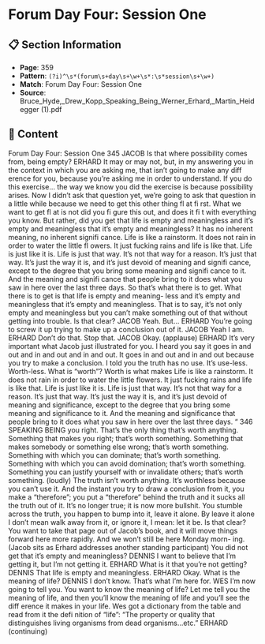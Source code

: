 # Forum Day Four: Session One

## 📋 Section Information

- **Page**: 359
- **Pattern**: `(?i)^\s*(forum\s+day\s+\w+\s*:\s*session\s+\w+)`
- **Match**: Forum Day Four: Session One
- **Source**: Bruce_Hyde,_Drew_Kopp_Speaking_Being_Werner_Erhard,_Martin_Heidegger (1).pdf

## 📄 Content

Forum Day Four: Session One
345
JACOB
Is that where possibility comes from, being empty?
ERHARD
It may or may not, but, in my answering you in the context in which you are asking me, that
isn’t going to make any diff erence for you, because you’re asking me in order to understand.
If you do this exercise... the way we know you did the exercise is because possibility arises.
Now I didn’t ask that question yet, we’re going to ask that question in a little while because we
need to get this other thing fl at fi rst. What we want to get fl at is not did you fi gure this out, and
does it fi t with everything you know. But rather, did you get that life is empty and meaningless
and it’s empty and meaningless that it’s empty and meaningless? It has no inherent meaning,
no inherent signifi cance. Life is like a rainstorm. It does not rain in order to water the little
fl owers. It just fucking rains and life is like that. Life is just like it is. Life is just that way. It’s
not that way for a reason. It’s just that way. It’s just the way it is, and it’s just devoid of meaning
and signifi cance, except to the degree that you bring some meaning and signifi cance to it. And
the meaning and signifi cance that people bring to it does what you saw in here over the last
three days. So that’s what there is to get. What there is to get is that life is empty and meaning-
less and it’s empty and meaningless that it’s empty and meaningless. That is to say, it’s not only
empty and meaningless but you can’t make something out of that without getting into trouble.
Is that clear?
JACOB
Yeah. But...
ERHARD
You’re going to screw it up trying to make up a conclusion out of it.
JACOB
Yeah I am.
ERHARD
Don’t do that. Stop that.
JACOB
Okay.
(applause)
ERHARD
It’s very important what Jacob just illustrated for you. I heard you say it goes in and out and in
and out and in and out. It goes in and out and in and out because you try to make a conclusion.
I told you the truth has no use. It’s use-less. Worth-less. What is “worth”? Worth is what makes
Life is like a rainstorm. It does not rain in order
to water the little flowers. It just fucking rains
and life is like that. Life is just like it is. Life is
just that way. It’s not that way for a reason.
It’s just that way. It’s just the way it is, and it’s
just devoid of meaning and significance, except
to the degree that you bring some meaning
and significance to it. And the meaning and
significance that people bring to it does what
you saw in here over the last three days.
“
346
SPEAKING BEING
you right. That’s the only thing that’s worth anything. Something that makes you right; that’s
worth something. Something that makes somebody or something else wrong; that’s worth
something. Something with which you can dominate; that’s worth something. Something with
which you can avoid domination; that’s worth something. Something you can justify yourself
with or invalidate others; that’s worth something.
(loudly)
The truth isn’t worth anything. It’s worthless because you can’t use it. And the instant you try to
draw a conclusion from it, you make a “therefore”; you put a “therefore” behind the truth and
it sucks all the truth out of it. It’s no longer true; it is now more bullshit. You stumble across the
truth, you happen to bump into it, leave it alone. By leave it alone I don’t mean walk away from
it, or ignore it, I mean: let it be. Is that clear? You want to take that page out of Jacob’s book,
and it will move things forward here more rapidly. And we won’t still be here Monday morn-
ing.
(Jacob sits as Erhard addresses another standing participant)
You did not get that it’s empty and meaningless?
DENNIS
I want to believe that I’m getting it, but I’m not getting it.
ERHARD
What is it that you’re not getting?
DENNIS
That life is empty and meaningless.
ERHARD
Okay. What is the meaning of life?
DENNIS
I don’t know. That’s what I’m here for.
WES
I’m now going to tell you. You want to know the meaning of life? Let me tell you the meaning
of life, and then you’ll know the meaning of life and you’ll see the diff erence it makes in your
life.
Wes got a dictionary from the table and read from it the defi nition of “life”: “The property or quality
that distinguishes living organisms from dead organisms...etc.”
ERHARD (continuing)
